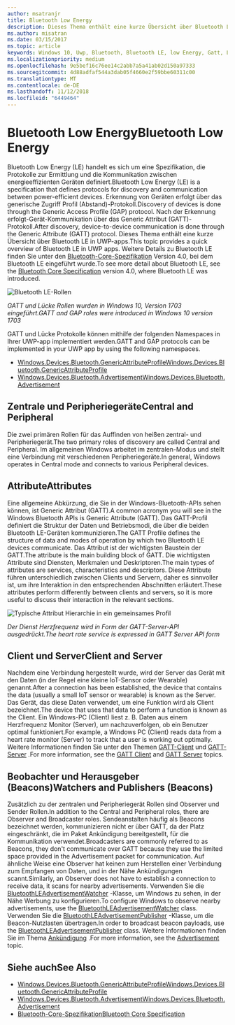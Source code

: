 ```yaml
---
author: msatranjr
title: Bluetooth Low Energy
description: Dieses Thema enthält eine kurze Übersicht über Bluetooth LE in UWP-apps.
ms.author: misatran
ms.date: 03/15/2017
ms.topic: article
keywords: Windows 10, Uwp, Bluetooth, Bluetooth LE, low Energy, Gatt, Lücke, zentralen, Peripheriegerät, Clients, Server, Überwachung, Herausgeber
ms.localizationpriority: medium
ms.openlocfilehash: 9e5bef16c76ee14c2abb7a5a41ab02d150a97333
ms.sourcegitcommit: 4d88adfaf544a3dab05f4660e2f59bbe60311c00
ms.translationtype: MT
ms.contentlocale: de-DE
ms.lasthandoff: 11/12/2018
ms.locfileid: "6449464"
---
```

# <a name="bluetooth-low-energy"></a><span data-ttu-id="745a7-104">Bluetooth Low Energy</span><span class="sxs-lookup"><span data-stu-id="745a7-104">Bluetooth Low Energy</span></span>
<span data-ttu-id="745a7-105">Bluetooth Low Energy (LE) handelt es sich um eine Spezifikation, die Protokolle zur Ermittlung und die Kommunikation zwischen energieeffizienten Geräten definiert.</span><span class="sxs-lookup"><span data-stu-id="745a7-105">Bluetooth Low Energy (LE) is a specification that defines protocols for discovery and communication between power-efficient devices.</span></span> <span data-ttu-id="745a7-106">Erkennung von Geräten erfolgt über das generische Zugriff Profil (Abstand)-Protokoll.</span><span class="sxs-lookup"><span data-stu-id="745a7-106">Discovery of devices is done through the Generic Access Profile (GAP) protocol.</span></span> <span data-ttu-id="745a7-107">Nach der Erkennung erfolgt-Gerät-Kommunikation über das Generic Attribut (GATT)-Protokoll.</span><span class="sxs-lookup"><span data-stu-id="745a7-107">After discovery, device-to-device communication is done through the Generic Attribute (GATT) protocol.</span></span> <span data-ttu-id="745a7-108">Dieses Thema enthält eine kurze Übersicht über Bluetooth LE in UWP-apps.</span><span class="sxs-lookup"><span data-stu-id="745a7-108">This topic provides a quick overview of Bluetooth LE in UWP apps.</span></span> <span data-ttu-id="745a7-109">Weitere Details zu Bluetooth LE finden Sie unter den [Bluetooth-Core-Spezifikation](https://www.bluetooth.com/specifications/bluetooth-core-specification) Version 4.0, bei dem Bluetooth LE eingeführt wurde.</span><span class="sxs-lookup"><span data-stu-id="745a7-109">To see more detail about Bluetooth LE, see the [Bluetooth Core Specification](https://www.bluetooth.com/specifications/bluetooth-core-specification) version 4.0, where Bluetooth LE was introduced.</span></span> 

![Bluetooth LE-Rollen](images/gatt-roles.png)

*<span data-ttu-id="745a7-111">GATT und Lücke Rollen wurden in Windows 10, Version 1703 eingeführt.</span><span class="sxs-lookup"><span data-stu-id="745a7-111">GATT and GAP roles were introduced in Windows 10 version 1703</span></span>*

<span data-ttu-id="745a7-112">GATT und Lücke Protokolle können mithilfe der folgenden Namespaces in Ihrer UWP-app implementiert werden.</span><span class="sxs-lookup"><span data-stu-id="745a7-112">GATT and GAP protocols can be implemented in your UWP app by using the following namespaces.</span></span>
- [<span data-ttu-id="745a7-113">Windows.Devices.Bluetooth.GenericAttributeProfile</span><span class="sxs-lookup"><span data-stu-id="745a7-113">Windows.Devices.Bluetooth.GenericAttributeProfile</span></span>](https://docs.microsoft.com/en-us/uwp/api/windows.devices.bluetooth.genericattributeprofile)
- [<span data-ttu-id="745a7-114">Windows.Devices.Bluetooth.Advertisement</span><span class="sxs-lookup"><span data-stu-id="745a7-114">Windows.Devices.Bluetooth.Advertisement</span></span>](https://docs.microsoft.com/en-us/uwp/api/windows.devices.bluetooth.genericattributeprofile)

## <a name="central-and-peripheral"></a><span data-ttu-id="745a7-115">Zentrale und Peripheriegeräte</span><span class="sxs-lookup"><span data-stu-id="745a7-115">Central and Peripheral</span></span>
<span data-ttu-id="745a7-116">Die zwei primären Rollen für das Auffinden von heißen zentral- und Peripheriegerät.</span><span class="sxs-lookup"><span data-stu-id="745a7-116">The two primary roles of discovery are called Central and Peripheral.</span></span> <span data-ttu-id="745a7-117">Im allgemeinen Windows arbeitet im zentralen-Modus und stellt eine Verbindung mit verschiedenen Peripheriegeräte.</span><span class="sxs-lookup"><span data-stu-id="745a7-117">In general, Windows operates in Central mode and connects to various Peripheral devices.</span></span> 

## <a name="attributes"></a><span data-ttu-id="745a7-118">Attribute</span><span class="sxs-lookup"><span data-stu-id="745a7-118">Attributes</span></span>
<span data-ttu-id="745a7-119">Eine allgemeine Abkürzung, die Sie in der Windows-Bluetooth-APIs sehen können, ist Generic Attribut (GATT).</span><span class="sxs-lookup"><span data-stu-id="745a7-119">A common acronym you will see in the Windows Bluetooth APIs is Generic Attribute (GATT).</span></span> <span data-ttu-id="745a7-120">Das GATT-Profil definiert die Struktur der Daten und Betriebsmodi, die über die beiden Bluetooth LE-Geräten kommunizieren.</span><span class="sxs-lookup"><span data-stu-id="745a7-120">The GATT Profile defines the structure of data and modes of operation by which two Bluetooth LE devices communicate.</span></span> <span data-ttu-id="745a7-121">Das Attribut ist der wichtigsten Baustein der GATT.</span><span class="sxs-lookup"><span data-stu-id="745a7-121">The attribute is the main building block of GATT.</span></span> <span data-ttu-id="745a7-122">Die wichtigsten Attribute sind Diensten, Merkmalen und Deskriptoren.</span><span class="sxs-lookup"><span data-stu-id="745a7-122">The main types of attributes are services, characteristics and descriptors.</span></span> <span data-ttu-id="745a7-123">Diese Attribute führen unterschiedlich zwischen Clients und Servern, daher es sinnvoller ist, um ihre Interaktion in den entsprechenden Abschnitten erläutert.</span><span class="sxs-lookup"><span data-stu-id="745a7-123">These attributes perform differently between clients and servers, so it is more useful to discuss their interaction in the relevant sections.</span></span> 

![Typische Attribut Hierarchie in ein gemeinsames Profil](images/gatt-service.png)

*<span data-ttu-id="745a7-125">Der Dienst Herzfrequenz wird in Form der GATT-Server-API ausgedrückt.</span><span class="sxs-lookup"><span data-stu-id="745a7-125">The heart rate service is expressed in GATT Server API form</span></span>*

## <a name="client-and-server"></a><span data-ttu-id="745a7-126">Client und Server</span><span class="sxs-lookup"><span data-stu-id="745a7-126">Client and Server</span></span>
<span data-ttu-id="745a7-127">Nachdem eine Verbindung hergestellt wurde, wird der Server das Gerät mit den Daten (in der Regel eine kleine IoT-Sensor oder Wearable) genannt.</span><span class="sxs-lookup"><span data-stu-id="745a7-127">After a connection has been established, the device that contains the data (usually a small IoT sensor or wearable) is known as the Server.</span></span> <span data-ttu-id="745a7-128">Das Gerät, das diese Daten verwendet, um eine Funktion wird als Client bezeichnet.</span><span class="sxs-lookup"><span data-stu-id="745a7-128">The device that uses that data to perform a function is known as the Client.</span></span> <span data-ttu-id="745a7-129">Ein Windows-PC (Client) liest z. B. Daten aus einem Herzfrequenz Monitor (Server), um nachzuverfolgen, ob ein Benutzer optimal funktioniert.</span><span class="sxs-lookup"><span data-stu-id="745a7-129">For example, a Windows PC (Client) reads data from a heart rate monitor (Server) to track that a user is working out optimally.</span></span> <span data-ttu-id="745a7-130">Weitere Informationen finden Sie unter den Themen [GATT-Client](gatt-client.md) und [GATT-Server](gatt-server.md) .</span><span class="sxs-lookup"><span data-stu-id="745a7-130">For more information, see the [GATT Client](gatt-client.md) and [GATT Server](gatt-server.md) topics.</span></span>

## <a name="watchers-and-publishers-beacons"></a><span data-ttu-id="745a7-131">Beobachter und Herausgeber (Beacons)</span><span class="sxs-lookup"><span data-stu-id="745a7-131">Watchers and Publishers (Beacons)</span></span>
<span data-ttu-id="745a7-132">Zusätzlich zu der zentralen und Peripheriegerät Rollen sind Observer und Sender Rollen.</span><span class="sxs-lookup"><span data-stu-id="745a7-132">In addition to the Central and Peripheral roles, there are Observer and Broadcaster roles.</span></span> <span data-ttu-id="745a7-133">Sendeanstalten häufig als Beacons bezeichnet werden, kommunizieren nicht er über GATT, da der Platz eingeschränkt, die im Paket Ankündigung bereitgestellt, für die Kommunikation verwendet.</span><span class="sxs-lookup"><span data-stu-id="745a7-133">Broadcasters are commonly referred to as Beacons, they don't communicate over GATT because they use the limited space provided in the Advertisement packet for communication.</span></span> <span data-ttu-id="745a7-134">Auf ähnliche Weise eine Observer hat keinen zum Herstellen einer Verbindung zum Empfangen von Daten, und in der Nähe Ankündigungen scannt.</span><span class="sxs-lookup"><span data-stu-id="745a7-134">Similarly, an Observer does not have to establish a connection to receive data, it scans for nearby advertisements.</span></span> <span data-ttu-id="745a7-135">Verwenden Sie die [BluetoothLEAdvertisementWatcher](https://docs.microsoft.com/en-us/uwp/api/windows.devices.bluetooth.advertisement.bluetoothleadvertisementwatcher) -Klasse, um Windows zu sehen, in der Nähe Werbung zu konfigurieren.</span><span class="sxs-lookup"><span data-stu-id="745a7-135">To configure Windows to observe nearby advertisements, use the [BluetoothLEAdvertisementWatcher](https://docs.microsoft.com/en-us/uwp/api/windows.devices.bluetooth.advertisement.bluetoothleadvertisementwatcher) class.</span></span> <span data-ttu-id="745a7-136">Verwenden Sie die [BluetoothLEAdvertisementPublisher](https://docs.microsoft.com/en-us/uwp/api/windows.devices.bluetooth.advertisement.bluetoothleadvertisementpublisher) -Klasse, um die Beacon-Nutzlasten übertragen.</span><span class="sxs-lookup"><span data-stu-id="745a7-136">In order to broadcast beacon payloads, use the [BluetoothLEAdvertisementPublisher](https://docs.microsoft.com/en-us/uwp/api/windows.devices.bluetooth.advertisement.bluetoothleadvertisementpublisher) class.</span></span> <span data-ttu-id="745a7-137">Weitere Informationen finden Sie im Thema [Ankündigung](ble-beacon.md) .</span><span class="sxs-lookup"><span data-stu-id="745a7-137">For more information, see the [Advertisement](ble-beacon.md) topic.</span></span>

## <a name="see-also"></a><span data-ttu-id="745a7-138">Siehe auch</span><span class="sxs-lookup"><span data-stu-id="745a7-138">See Also</span></span>
- [<span data-ttu-id="745a7-139">Windows.Devices.Bluetooth.GenericAttributeProfile</span><span class="sxs-lookup"><span data-stu-id="745a7-139">Windows.Devices.Bluetooth.GenericAttributeProfile</span></span>](https://docs.microsoft.com/en-us/uwp/api/windows.devices.bluetooth.genericattributeprofile)
- [<span data-ttu-id="745a7-140">Windows.Devices.Bluetooth.Advertisement</span><span class="sxs-lookup"><span data-stu-id="745a7-140">Windows.Devices.Bluetooth.Advertisement</span></span>](https://docs.microsoft.com/en-us/uwp/api/windows.devices.bluetooth.genericattributeprofile)
- [<span data-ttu-id="745a7-141">Bluetooth-Core-Spezifikation</span><span class="sxs-lookup"><span data-stu-id="745a7-141">Bluetooth Core Specification</span></span>](https://www.bluetooth.com/specifications/bluetooth-core-specification)